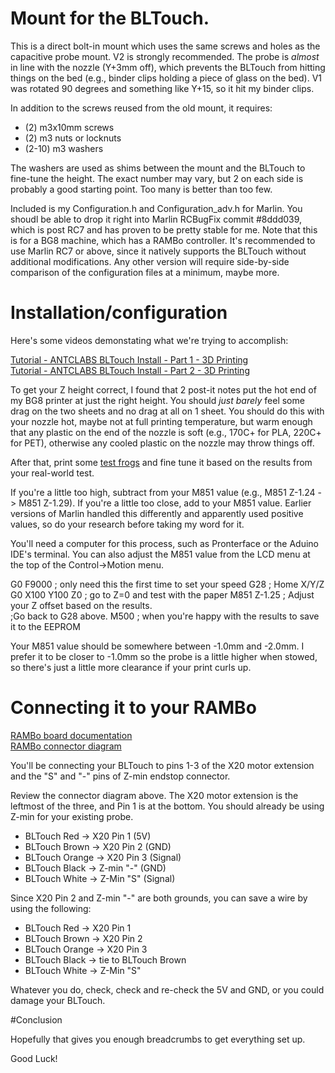 # Mount for the BLTouch.  

This is a direct bolt-in mount which uses the same screws and holes as the 
capacitive probe mount. V2 is strongly recommended. The probe is *almost*
in line with the nozzle (Y+3mm off), which prevents the BLTouch from
hitting things on the bed (e.g., binder clips holding a piece of glass on
the bed).  V1 was rotated 90 degrees and something like Y+15, so it hit my
binder clips.

In addition to the screws reused from the old mount, it requires: 
* (2) m3x10mm screws
* (2) m3 nuts or locknuts
* (2-10) m3 washers

The washers are used as shims between the mount and the BLTouch to fine-tune 
the height.  The exact number may vary, but 2 on each side is probably a 
good starting point.  Too many is better than too few.

Included is my Configuration.h and Configuration_adv.h for Marlin.  You shoudl be able to drop it right into Marlin RCBugFix commit #8ddd039, which is post RC7 
and has proven to be pretty stable for me.  Note that this is for a BG8 
machine, which has a RAMBo controller. It's recommended to use Marlin RC7 or 
above, since it natively supports the BLTouch without additional modifications.
Any other version will require side-by-side comparison of the configuration 
files at a minimum, maybe more.

# Installation/configuration

Here's some videos demonstating what we're trying to accomplish:

[Tutorial - ANTCLABS BLTouch Install - Part 1 - 3D Printing](https://www.youtube.com/watch?v=dB6QjifoYDU)<BR>
[Tutorial - ANTCLABS BLTouch Install - Part 2 - 3D Printing](https://www.youtube.com/watch?v=OoWP5C8lSig)

To get your Z height correct, I found that 2 post-it notes put the hot end of 
my BG8 printer at just the right height.  You should *just barely* feel some 
drag on the two sheets and no drag at all on 1 sheet.  You should do this with 
your nozzle hot, maybe not at full printing temperature, but warm enough that 
any plastic on the end of the nozzle is soft (e.g., 170C+ for PLA, 220C+ for 
PET), otherwise any cooled plastic on the nozzle may throw things off.

After that, print some [test frogs](http://www.thingiverse.com/thing:3284) and
fine tune it based on the results from your real-world test.

If you're a little too high, subtract from your M851 value 
(e.g., M851 Z-1.24  -> M851 Z-1.29).  If you're a little too close, add to 
your M851 value.  Earlier versions of Marlin handled this differently and 
apparently used positive values, so do your research before taking my word
for it.

You'll need a computer for this process, such as Pronterface or the Aduino 
IDE's terminal.  You can also adjust the M851 value from the LCD menu at the 
top of the Control->Motion menu.

G0 F9000 ; only need this the first time to set your speed
G28 ; Home X/Y/Z
G0 X100 Y100 Z0 ; go to Z=0 and test with the paper
M851 Z-1.25 ; Adjust your Z offset based on the results.  
;Go back to G28 above.
M500 ; when you're happy with the results to save it to the EEPROM

Your M851 value should be somewhere between -1.0mm and -2.0mm.  I prefer it to 
be closer to -1.0mm so the probe is a little higher when stowed, so there's 
just a little more clearance if your print curls up.

# Connecting it to your RAMBo

[RAMBo board documentation](http://reprap.org/wiki/Rambo)<BR>
[RAMBo connector diagram](http://reprap.org/mediawiki/images/5/5c/Rambo-conn-all.jpg)

You'll be connecting your BLTouch to pins 1-3 of the X20 motor extension and 
the "S" and "-" pins of Z-min endstop connector.

Review the connector diagram above.  The X20 motor extension is the leftmost 
of the three, and Pin 1 is at the bottom.  You should already be using Z-min 
for your existing probe.

* BLTouch Red -> X20 Pin 1 (5V)
* BLTouch Brown -> X20 Pin 2 (GND)
* BLTouch Orange -> X20 Pin 3 (Signal)
* BLTouch Black -> Z-min "-" (GND)
* BLTouch White -> Z-Min "S" (Signal)

Since X20 Pin 2 and Z-min "-" are both grounds, you can save a wire by using 
the following:

* BLTouch Red -> X20 Pin 1 
* BLTouch Brown -> X20 Pin 2
* BLTouch Orange -> X20 Pin 3
* BLTouch Black -> tie to BLTouch Brown
* BLTouch White -> Z-Min "S"

Whatever you do, check, check and re-check the 5V and GND, or you could damage 
your BLTouch.

#Conclusion

Hopefully that gives you enough breadcrumbs to get everything set up.

Good Luck!
